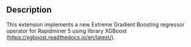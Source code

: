 ## Description

This extension implements a new Extreme Gradient Boosting regressor operator for Rapidminer 5 using library XGBoost (https://xgboost.readthedocs.io/en/latest/).
